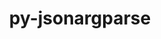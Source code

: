---
title: "py-jsonargparse"
layout: cache
categories: [package, develop-2024-03-24]
meta: {"versions": ["4.27.5"], "compilers": ["apple-clang@=15.0.0", "gcc@=11.4.0"], "oss": ["ubuntu22.04", "ventura"], "platforms": ["darwin", "linux"], "targets": ["aarch64", "x86_64_v3"], "stacks": ["ml-darwin-aarch64-mps", "ml-linux-x86_64-cpu", "ml-linux-x86_64-cuda", "ml-linux-x86_64-rocm", "root"], "num_specs": 2, "num_specs_by_stack": {"ml-darwin-aarch64-mps": 1, "root": 2, "ml-linux-x86_64-cuda": 1, "ml-linux-x86_64-rocm": 1, "ml-linux-x86_64-cpu": 1}}
spec_details: [{"hash": "jhvokttjntcfmbnpq4x5a6jza4kpan7h", "compiler": "apple-clang@=15.0.0", "versions": ["4.27.5"], "os": "ventura", "platform": "darwin", "target": "aarch64", "variants": ["build_system=python_pip", "+signatures"], "stacks": ["ml-darwin-aarch64-mps", "root"], "size": "-", "tarball": "https://binaries.spack.io/releases/develop-2024-03-24/build_cache/darwin-ventura-aarch64/apple-clang-15.0.0/py-jsonargparse-4.27.5/darwin-ventura-aarch64-apple-clang-15.0.0-py-jsonargparse-4.27.5-jhvokttjntcfmbnpq4x5a6jza4kpan7h.spack"}, {"hash": "kh2vcxz77buxkzbhdzal2rxgoy5qj7pb", "compiler": "gcc@=11.4.0", "versions": ["4.27.5"], "os": "ubuntu22.04", "platform": "linux", "target": "x86_64_v3", "variants": ["build_system=python_pip", "+signatures"], "stacks": ["ml-linux-x86_64-cuda", "ml-linux-x86_64-rocm", "ml-linux-x86_64-cpu", "root"], "size": "-", "tarball": "https://binaries.spack.io/releases/develop-2024-03-24/build_cache/linux-ubuntu22.04-x86_64_v3/gcc-11.4.0/py-jsonargparse-4.27.5/linux-ubuntu22.04-x86_64_v3-gcc-11.4.0-py-jsonargparse-4.27.5-kh2vcxz77buxkzbhdzal2rxgoy5qj7pb.spack"}]
---